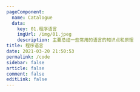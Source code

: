 ```yaml
---
pageComponent: 
  name: Catalogue
  data: 
    key: 01.程序语言
    imgUrl: /img/01.jpeg
    description: 主要总结一些常用的语言的知识点和原理
title: 程序语言
date: 2021-03-20 21:50:53
permalink: /code
sidebar: false
article: false
comment: false
editLink: false
---
```


